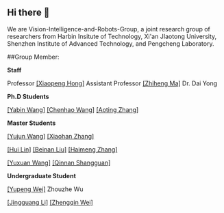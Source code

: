 ## Hi there 👋


We are Vision-Intelligence-and-Robots-Group, a joint research group of researchers from Harbin Insitute of Technology, Xi'an JIaotong University, Shenzhen Institute of Advanced Technology, and Pengcheng Laboratory.


##Group Member:

**Staff**

Professor [[Xiaopeng Hong]](http://homepage.hit.edu.cn/hongxiaopeng)
Assistant Professor [[Zhiheng Ma]](https://github.com/ZhihengCV)
Dr. Dai Yong

**Ph.D Students**

[[Yabin Wang]](https://github.com/iamwangyabin)
[[Chenhao Wang]](https://github.com/Mr-Monday)
[[Aoting Zhang]](https://github.com/aooating)


**Master Students**

[[Yujun Wang]](https://github.com/wyj1158965943)
[[Xiaohan Zhang]](https://github.com/zxxxxh)

[[Hui Lin]](https://github.com/LoraLinH)
[[Beinan Liu]](https://github.com/pinna526)
[[Haimeng Zhang]](https://github.com/infinite0522)

[[Yuxuan Wang]](https://github.com/wyx0203)
[[Qinnan Shangguan]](https://github.com/SG12QT)

**Undergraduate Student**

[[Yupeng Wei]](https://github.com/Lin-ke)
Zhouzhe Wu

[[Jingguang Li]](https://github.com/benmagnifico)
[[Zhengqin Wei]](https://github.com/ZhengQinLai)




<!--

**Here are some ideas to get you started:**

🙋‍♀️ A short introduction - what is your organization all about?
🌈 Contribution guidelines - how can the community get involved?
👩‍💻 Useful resources - where can the community find your docs? Is there anything else the community should know?
🍿 Fun facts - what does your team eat for breakfast?
🧙 Remember, you can do mighty things with the power of [Markdown](https://docs.github.com/github/writing-on-github/getting-started-with-writing-and-formatting-on-github/basic-writing-and-formatting-syntax)
-->

